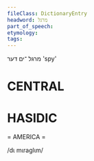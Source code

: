 ```yaml
---
fileClass: DictionaryEntry
headword: מרגל
part_of_speech: 
etymology: 
tags: 
---
```

מרגל
־ים
דער
'spy'

CENTRAL
========

HASIDIC
=======
= AMERICA = 

/dɩ mɩraglɩm/